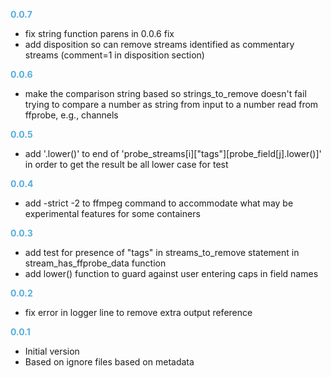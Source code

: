 
**<span style="color:#56adda">0.0.7</span>**
- fix string function parens in 0.0.6 fix
- add disposition so can remove streams identified as commentary streams (comment=1 in disposition section)

**<span style="color:#56adda">0.0.6</span>**
- make the comparison string based so strings_to_remove doesn't fail trying to compare a number as string from input to a number read from ffprobe, e.g., channels

**<span style="color:#56adda">0.0.5</span>**
- add '.lower()' to end of 'probe_streams[i]["tags"][probe_field[j].lower()]' in order to get the result be all lower case for test

**<span style="color:#56adda">0.0.4</span>**
- add -strict -2 to ffmpeg command to accommodate what may be experimental features for some containers

**<span style="color:#56adda">0.0.3</span>**
- add test for presence of "tags" in streams_to_remove statement in stream_has_ffprobe_data function
- add lower() function to guard against user entering caps in field names

**<span style="color:#56adda">0.0.2</span>**
- fix error in logger line to remove extra output reference

**<span style="color:#56adda">0.0.1</span>**
- Initial version
- Based on ignore files based on metadata
